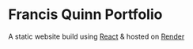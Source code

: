 # Francis Quinn Portfolio

A static website build using [React](https://reactjs.org/) & hosted on [Render](https://render.com/)
